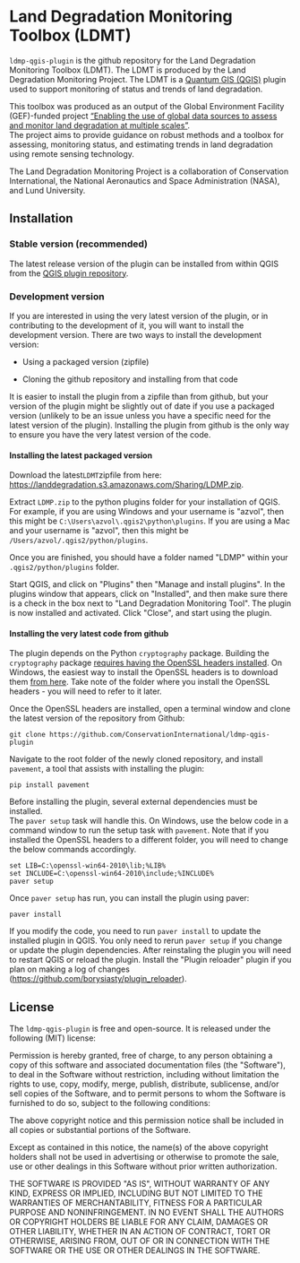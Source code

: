 # Land Degradation Monitoring Toolbox (LDMT)

`ldmp-qgis-plugin` is the github repository for the Land Degradation Monitoring
Toolbox (LDMT). The LDMT is produced by the Land Degradation Monitoring
Project. The LDMT is a [Quantum GIS (QGIS)](http://www.qgis.org) plugin used
to support monitoring of status and trends of land degradation.

This toolbox was produced as an output of the Global Environment Facility
(GEF)-funded project [“Enabling the use of global data sources to assess and
monitor land degradation at multiple scales”](http://vitalsigns.org/gef-ldmp).  
The project aims to provide guidance on robust methods and a toolbox for 
assessing, monitoring status, and estimating trends in land degradation using 
remote sensing technology.

The Land Degradation Monitoring Project is a collaboration of Conservation
International, the National Aeronautics and Space Administration (NASA), and
Lund University.

## Installation

### Stable version (recommended)

The latest release version of the plugin can be installed from within QGIS from 
the [QGIS plugin repository](http://plugins.qgis.org/plugins/teamqgis).

### Development version

If you are interested in using the very latest version of the plugin, or in 
contributing to the development of it, you will want to install the development 
version. There are two ways to install the development version:

* Using a packaged version (zipfile)

* Cloning the github repository and installing from that code

It is easier to install the plugin from a zipfile than from github, but your 
version of the plugin might be slightly out of date if you use a packaged 
version (unlikely to be an issue unless you have a specific need for the latest 
version of the plugin).  Installing the plugin from github is the only way to 
ensure you have the very latest version of the code.

#### Installing the latest packaged version

Download the latest`LDMT`zipfile from here: 
https://landdegradation.s3.amazonaws.com/Sharing/LDMP.zip.

Extract `LDMP.zip` to the python plugins folder for your installation of QGIS. 
For example, if you are using Windows and your username is "azvol", then this 
might be `C:\Users\azvol\.qgis2\python\plugins`. If you are using a Mac and 
your username is "azvol", then this might be
`/Users/azvol/.qgis2/python/plugins`.

Once you are finished, you should have a folder named "LDMP" within your 
`.qgis2/python/plugins` folder.

Start QGIS, and click on "Plugins" then "Manage and install plugins". In the 
plugins window that appears, click on "Installed", and then make sure there is 
a check in the box next to "Land Degradation Monitoring Tool". The plugin is 
now installed and activated. Click "Close", and start using the plugin.

#### Installing the very latest code from github

The plugin depends on the Python `cryptography` package. Building the
`cryptography` package [requires having the OpenSSL headers 
installed](https://cryptography.io/en/latest/installation/#building-cryptography-on-windows). 
On Windows, the easiest way to install the OpenSSL headers is to download them 
[from 
here](https://cryptography.io/en/latest/installation/#building-cryptography-on-windows). 
Take note of the folder where you install the OpenSSL headers - you will need 
to refer to it later.

Once the OpenSSL headers are installed, open a terminal window and clone the 
latest version of the repository from Github:

```
git clone https://github.com/ConservationInternational/ldmp-qgis-plugin
```

Navigate to the root folder of the newly cloned repository, and install 
`pavement`, a tool that assists with installing the plugin:

```
pip install pavement
```

Before installing the plugin, several external dependencies must be installed.  
The `paver setup` task will handle this. On Windows, use the below code in a 
command window to run the setup task with `pavement`. Note that if you 
installed the OpenSSL headers to a different folder, you will need to change 
the below commands accordingly.

```
set LIB=C:\openssl-win64-2010\lib;%LIB%
set INCLUDE=C:\openssl-win64-2010\include;%INCLUDE%
paver setup
```

Once `paver setup` has run, you can install the plugin using paver:

```
paver install
```

If you modify the code, you need to run `paver install` to update the installed 
plugin in QGIS.  You only need to rerun `paver setup` if you change or update 
the plugin dependencies. After reinstaling the plugin you will need to restart 
QGIS or reload the plugin. Install the "Plugin reloader" plugin if you plan on 
making a log of changes (https://github.com/borysiasty/plugin_reloader).

## License

The `ldmp-qgis-plugin` is free and open-source. It is released under the
following (MIT) license:

Permission is hereby granted, free of charge, to any person obtaining a copy of
this software and associated documentation files (the "Software"), to deal in
the Software without restriction, including without limitation the rights to
use, copy, modify, merge, publish, distribute, sublicense, and/or sell copies
of the Software, and to permit persons to whom the Software is furnished to do
so, subject to the following conditions:

The above copyright notice and this permission notice shall be included in all
copies or substantial portions of the Software.

Except as contained in this notice, the name(s) of the above copyright holders
shall not be used in advertising or otherwise to promote the sale, use or other
dealings in this Software without prior written authorization.

THE SOFTWARE IS PROVIDED "AS IS", WITHOUT WARRANTY OF ANY KIND, EXPRESS OR
IMPLIED, INCLUDING BUT NOT LIMITED TO THE WARRANTIES OF MERCHANTABILITY,
FITNESS FOR A PARTICULAR PURPOSE AND NONINFRINGEMENT. IN NO EVENT SHALL THE
AUTHORS OR COPYRIGHT HOLDERS BE LIABLE FOR ANY CLAIM, DAMAGES OR OTHER
LIABILITY, WHETHER IN AN ACTION OF CONTRACT, TORT OR OTHERWISE, ARISING FROM,
OUT OF OR IN CONNECTION WITH THE SOFTWARE OR THE USE OR OTHER DEALINGS IN THE
SOFTWARE.
